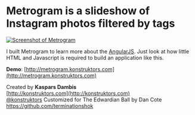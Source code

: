 # Metrogram is a slideshow of Instagram photos filtered by tags

[![Screenshot of Metrogram](https://raw.github.com/kasparsd/metrogram/master/assets/screenshot.png)](http://metrogram.konstruktors.com)

I built Metrogram to learn more about the [AngularJS](http://angularjs.org/). Just look at how little HTML and Javascript is required to build an application like this.

**Demo**: [http://metrogram.konstruktors.com](http://metrogram.konstruktors.com)

Created by **Kaspars Dambis**   
[http://konstruktors.com](http://konstruktors.com)  
[@konstruktors](http://twitter.com/konstruktors)
Customized for The Edwardian Ball by Dan Cote https://github.com/terminationshok
